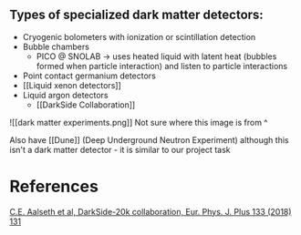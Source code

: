 ## Types of specialized dark matter detectors:
-   Cryogenic bolometers with ionization or scintillation detection
-   Bubble chambers
	-   PICO @ SNOLAB → uses heated liquid with latent heat (bubbles formed when particle interaction) and listen to particle interactions
-   Point contact germanium detectors
-   [[Liquid xenon detectors]]
-   Liquid argon detectors
	-   [[DarkSide Collaboration]]

![[dark matter experiments.png]]
Not sure where this image is from ^

Also have [[Dune]] (Deep Underground Neutron Experiment) although this isn't a dark matter detector - it is similar to our project task

# References
[C.E. Aalseth et al, DarkSide-20k collaboration, Eur. Phys. J. Plus 133 (2018) 131](https://arxiv.org/pdf/1707.08145.pdf)